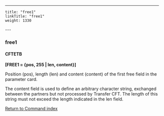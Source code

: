 ---
    title: "free1"
    linkTitle: "free1"
    weight: 1330
---<span id="free1"></span>

### free1

#### CFTETB

****[FREE1 = {pos, 255 &#124; len,
content}]****

Position (pos), length (len) and content (content) of the first free
field in the parameter card.

The content field is used to
define an arbitrary character string, exchanged between the partners but
not processed by Transfer CFT. The length of this string must
not exceed the length indicated in the len
field.

[Return to Command index](../../)
